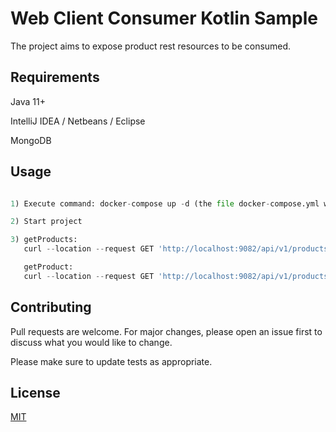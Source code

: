 # Web Client Consumer Kotlin Sample

The project aims to expose product rest resources to be consumed.

## Requirements

Java 11+

IntelliJ IDEA / Netbeans / Eclipse

MongoDB

## Usage

```python

1) Execute command: docker-compose up -d (the file docker-compose.yml will be executed).

2) Start project

3) getProducts:
   curl --location --request GET 'http://localhost:9082/api/v1/products'

   getProduct:
   curl --location --request GET 'http://localhost:9082/api/v1/products/1'
```

## Contributing
Pull requests are welcome. For major changes, please open an issue first to discuss what you would like to change.

Please make sure to update tests as appropriate.

## License
[MIT](https://choosealicense.com/licenses/mit/)